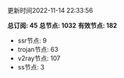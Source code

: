 更新时间2022-11-14 22:33:56

**总订阅: 45**
**总节点: 1032**
**有效节点: 182**
- ssr节点: 9
- trojan节点: 63
- v2ray节点: 107
- ss节点: 3
